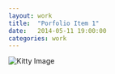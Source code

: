 ```yaml
---
layout: work
title:  "Porfolio Item 1"
date:   2014-05-11 19:00:00
categories: work
---
```


![Kitty Image](http://placekitten.com/300/200)